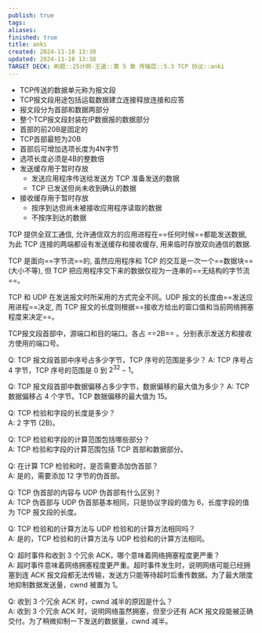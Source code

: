 ```yaml
---
publish: true
tags: 
aliases: 
finished: true
title: anki
created: 2024-11-18 13:38
updated: 2024-11-18 13:38
TARGET DECK: 刷题::25计网-王道::第 5 章 传输层::5.3 TCP 协议::anki
---
```

- TCP传送的数据单元称为报文段
- TCP报文段用途包括运载数据建立连接释放连接和应答
- 报文段分为首部和数据两部分
- 整个TCP报文段封装在IP数据报的数据部分
- 首部的前20B是固定的
- TCP首部最短为20B
- 首部后可增加选项长度为4N字节
- 选项长度必须是4B的整数倍
- 发送缓存用于暂时存放
  - 发送应用程序传送给发送方 TCP 准备发送的数据
  - TCP 已发送但尚未收到确认的数据
- 接收缓存用于暂时存放
  - 按序到达但尚未被接收应用程序读取的数据
  - 不按序到达的数据

TCP 提供全双工通信, 允许通信双方的应用进程在==任何时候==都能发送数据, 为此 TCP 连接的两端都设有发送缓存和接收缓存, 用来临时存放双向通信的数据.
<!--ID: 1722418839803-->

TCP 是面向==字节流==的, 虽然应用程序和 TCP 的交互是一次一个==数据块== (大小不等), 但 TCP 把应用程序交下来的数据仅视为一连串的==无结构的字节流==。
<!--ID: 1722418839809-->

TCP 和 UDP 在发送报文时所采用的方式完全不同。UDP 报文的长度由==发送应用进程==决定, 而 TCP 报文的长度则根据==接收方给出的窗口值和当前网络拥塞程度来决定==。
<!--ID: 1722418839814-->

TCP报文段首部中，源端口和目的端口。各占 ==2B== 。分别表示发送方和接收方使用的端口号。
<!--ID: 1719825695473-->

Q: TCP 报文段首部中序号占多少字节，TCP 序号的范围是多少？
A: TCP 序号占 4 字节，TCP 序号的范围是 0 到 $2^{32} - 1$。
<!--ID: 1719825695486-->

Q: TCP 报文段首部中数据偏移占多少字节，数据偏移的最大值为多少？
A: TCP 数据偏移占 4 个字节。TCP 数据偏移的最大值为 15。
<!--ID: 1719825695491-->

Q: TCP 检验和字段的长度是多少？  
A: 2 字节 (2B)。
<!--ID: 1719838064573-->

Q: TCP 检验和字段的计算范围包括哪些部分？  
A: TCP 检验和字段的计算范围包括 TCP 首部和数据部分。
<!--ID: 1719838064582-->

Q: 在计算 TCP 检验和时，是否需要添加伪首部？  
A: 是的，需要添加 12 字节的伪首部。
<!--ID: 1719838064587-->

Q: TCP 伪首部的内容与 UDP 伪首部有什么区别？  
A: TCP 伪首部与 UDP 伪首部基本相同，只是协议字段的值为 6，长度字段的值为 TCP 报文段的长度。
<!--ID: 1719838064591-->

Q: TCP 检验和的计算方法与 UDP 检验和的计算方法相同吗？  
A: 是的，TCP 检验和的计算方法与 UDP 检验和的计算方法相同。
<!--ID: 1719838064595-->

Q: 超时事件和收到 3 个冗余 ACK，哪个意味着网络拥塞程度更严重？  
A: 超时事件意味着网络拥塞程度更严重。超时事件发生时，说明网络可能已经拥塞到连 ACK 报文段都无法传输，发送方只能等待超时后重传数据。为了最大限度地抑制数据发送量，cwnd 被置为 1。
<!--ID: 1719838064600-->

Q: 收到 3 个冗余 ACK 时，cwnd 减半的原因是什么？  
A: 收到 3 个冗余 ACK 时，说明网络虽然拥塞，但至少还有 ACK 报文段能被正确交付。为了稍微抑制一下发送的数据量，cwnd 减半。
<!--ID: 1719838064604-->